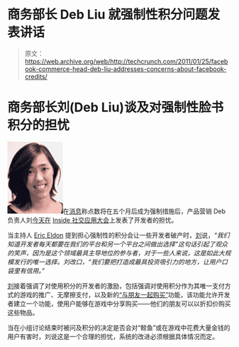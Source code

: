 # 商务部长 Deb Liu 就强制性积分问题发表讲话

> 原文：<https://web.archive.org/web/http://techcrunch.com/2011/01/25/facebook-commerce-head-deb-liu-addresses-concerns-about-facebook-credits/>

# 商务部长刘(Deb Liu)谈及对强制性脸书积分的担忧

![](img/2860b10275d38e484037f698e81ffb2f.png)在[消息](https://web.archive.org/web/20230202233047/https://techcrunch.com/2011/01/24/facebook-to-make-facebook-credits-mandatory-for-game-developers/)称点数将在五个月后成为强制措施后，产品营销 Deb 负责人刘[今天在](https://web.archive.org/web/20230202233047/http://developers.facebook.com/blog/post/364) [Inside 社交应用大会](https://web.archive.org/web/20230202233047/http://insidesocialapps.com/)上发表了开发者的担忧。

当主持人 [Eric Eldon](https://web.archive.org/web/20230202233047/http://www.crunchbase.com/person/eric-eldon) 提到担心强制性的积分会让一些开发者破产时，[刘](https://web.archive.org/web/20230202233047/http://www.crunchbase.com/person/deborah-liu)说，*“我们知道开发者每天都要在我们的平台和另一个平台之间做出选择”*这句话引起了观众的笑声，因为是这个领域最具主导地位的参与者，对于一些人来说，这是如此大规模发行的唯一选择。刘改口，*“我们要把打造成最具投资吸引力的地方，让用户口袋里有信用。”*

[刘](https://web.archive.org/web/20230202233047/http://www.crunchbase.com/person/deborah-liu)接着强调了对使用积分的开发者的激励，包括强调对使用积分作为其唯一支付方式的游戏的推广、无摩擦支付，以及新的[“与朋友一起购买”](https://web.archive.org/web/20230202233047/http://www.insidefacebook.com/2011/01/25/buy-with-friend-credits-micropayments/)功能，该功能允许开发者建立一个功能，使用户能够在游戏中分享购买——他们的朋友可以以折扣价购买这些物品。

当在小组讨论结束时被问及积分的决定是否会对“鲸鱼”或在游戏中花费大量金钱的用户有害时，刘说这是一个合理的担忧，系统的改进必须根据具体情况而定。